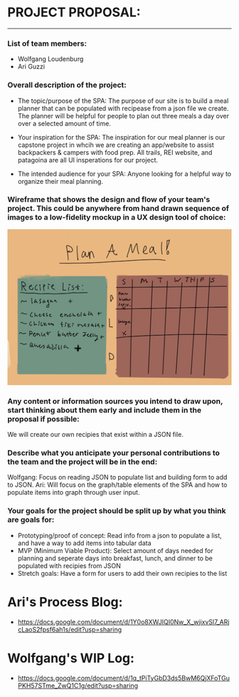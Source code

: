 
# PROJECT PROPOSAL:
--------------
### List of team members: 
- Wolfgang Loudenburg
- Ari Guzzi

### Overall description of the project:
- The topic/purpose of the SPA:
    The purpose of our site is to build a meal planner that can be populated with recipease from a json file we create. The planner will be helpful for people to plan out three meals a day over over a selected amount of time.

- Your inspiration for the SPA:
   The inspiration for our meal planner is our capstone project in whcih we are creating an app/website to assist backpackers & campers with food prep. All trails, REI website, and patagoina are all UI insperations for our project.

- The intended audience for your SPA:
    Anyone looking for a helpful way to organize their meal planning.

### Wireframe that shows the design and flow of your team's project. This could be anywhere from hand drawn sequence of images to a low-fidelity mockup in a UX design tool of choice:
![alt text](low_fidelity_mockup.jpg)



### Any content or information sources you intend to draw upon, start thinking about them early and include them in the proposal if possible:
We will create our own recipies that exist within a JSON file.

### Describe what you anticipate your personal contributions to the team and the project will be in the end:
Wolfgang: Focus on reading JSON to populate list and building form to add to JSON.
Ari: Will focus on the graph/table elements of the SPA and how to populate items into graph through user input.

### Your goals for the project should be split up by what you think are goals for:
- Prototyping/proof of concept:
Read info from a json to populate a list, and have a way to add items into tabular data
- MVP (Minimum Viable Product):
Select amount of days needed for planning and seperate days into breakfast, lunch, and dinner to be populated with recipies from JSON
- Stretch goals:
Have a form for users to add their own recipies to the list

# Ari's Process Blog: 
- https://docs.google.com/document/d/1Y0o8XWJIQI0Nw_X_wjixvSl7_ARjcLaoS2fpsf6ah1s/edit?usp=sharing
# Wolfgang's WIP Log: 
- https://docs.google.com/document/d/1q_tPiTyGbD3ds5BwM6QjXFoTGuPKH57STme_ZwQ1C1g/edit?usp=sharing
